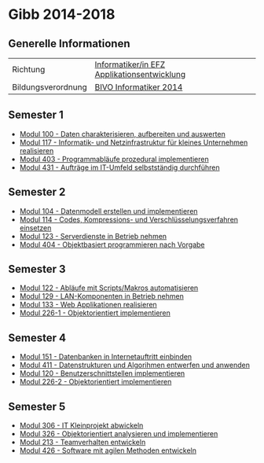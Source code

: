 # Gibb 2014-2018

## Generelle Informationen
|   |  |
|---|---|
| Richtung | [Informatiker/in EFZ Applikationsentwicklung](https://www.ict-berufsbildung.ch/berufsbildung/informatikerin-efz-applikationsentwicklung/) |
| Bildungsverordnung | [BIVO Informatiker 2014](https://www.ict-berufsbildung.ch/fileadmin/user_upload/01_Deutsch/01_Grundbildung/PDF/Bildungsverordnung_Informatiker_in_EFZ-100d-20131017TRR.pdf) |

## Semester 1

- [Modul 100 - Daten charakterisieren, aufbereiten und auswerten](modul_100)
- [Modul 117 - Informatik- und Netzinfrastruktur für kleines Unternehmen realisieren](modul_117)
- [Modul 403 - Programmabläufe prozedural implementieren](modul_403)
- [Modul 431 - Aufträge im IT-Umfeld selbstständig durchführen](modul_431)

## Semester 2

- [Modul 104 - Datenmodell erstellen und implementieren](modul_104)
- [Modul 114 - Codes, Kompressions- und Verschlüsselungsverfahren einsetzen](modul_114)
- [Modul 123 - Serverdienste in Betrieb nehmen](modul_123)
- [Modul 404 - Objektbasiert programmieren nach Vorgabe](modul_404)

## Semester 3

- [Modul 122 - Abläufe mit Scripts/Makros automatisieren](modul_122)
- [Modul 129 - LAN-Komponenten in Betrieb nehmen](modul_129)
- [Modul 133 - Web Applikationen realisieren](modul_133)
- [Modul 226-1 - Objektorientiert implementieren](modul_226-1)

## Semester 4

- [Modul 151 - Datenbanken in Internetauftritt einbinden](modul_151)
- [Modul 411 - Datenstrukturen und Algorihmen entwerfen und anwenden](modul_411)
- [Modul 120 - Benutzerschnittstellen implementieren](modul_120)
- [Modul 226-2 - Objektorientiert implementieren](modul_226-2)

## Semester 5

- [Modul 306 - IT Kleinprojekt abwickeln](modul_306)
- [Modul 326 - Objektorientiert analysieren und implementieren](modul_326)
- [Modul 213 - Teamverhalten entwickeln](modul_213)
- [Modul 426 - Software mit agilen Methoden entwickeln](modul_426)
